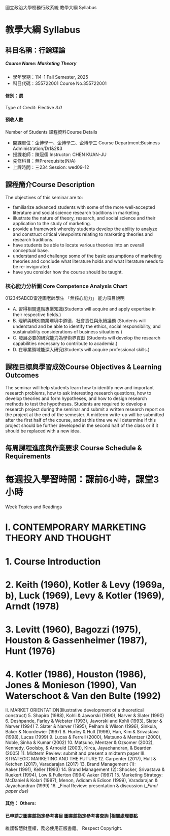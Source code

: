 國立政治大學校務行政系統 教學大綱 Syllabus
# 教學大綱 Syllabus
##  科目名稱：行銷理論 
#####  Course Name: Marketing Theory
  * 學年學期：114-1 Fall Semester, 2025 
  * 科目代碼：355722001 Course No.355722001
#### 修別：選
Type of Credit: Elective 
_3.0_
#### 預收人數
Number of Students
課程資料Course Details
  * 開課單位：企博學一、企博學二、企博學三 Course Department:Business Administration/D/1&2&3 
  * 授課老師：陳冠儒 Instructor: CHEN KUAN-JU 
  * 先修科目：無Prerequisite(N/A)
  * 上課時間：三234 Session: wed09-12
##  課程簡介Course Description
The objectives of this seminar are to:
  * familiarize advanced students with some of the more well-accepted literature and social science research traditions in marketing.
  * illustrate the nature of theory, research, and social science and their application to the study of marketing.
  * provide a framework whereby students develop the ability to analyze and construct critical viewpoints relating to marketing theories and research traditions.
  * have students be able to locate various theories into an overall conceptual base. 
  * understand and challenge some of the basic assumptions of marketing theories and conclude what literature holds and what literature needs to be re-invigorated.
  * have you consider how the course should be taught.
###  核心能力分析圖 Core Competence Analysis Chart
012345ABCD雷達圖老師學生
「無核心能力」 
能力項目說明
  * A. 習得相關進階專業知識(Students will acquire and apply expertise in their respective fields.)
  * B. 理解與辨別商業環境中道德、社會責任與永續議題 (Students will understand and be able to identify the ethics, social responsibility, and sustainability considerations of business situations.)
  * C. 發展必要的研究能力為學術界貢獻 (Students will develop the research capabilities necessary to contribute to academia.)
  * D. 在專業領域能深入研究(Students will acquire professional skills.)
##  課程目標與學習成效Course Objectives & Learning Outcomes 
The seminar will help students learn how to identify new and important research problems, how to ask interesting research questions, how to develop theories and form hypotheses, and how to design research methods to test the hypotheses. Students are required to develop a research project during the seminar and submit a written research report on the project at the end of the semester. A midterm write-up will be submitted after the first half of the course, and at this time we will determine if this project should be further developed in the second half of the class or if it should be replaced with a new idea.
##  每周課程進度與作業要求 Course Schedule & Requirements
#  每週投入學習時間：課前6小時，課堂3小時  
Week Topics and Readings
# Ⅰ. CONTEMPORARY MARKETING THEORY AND THOUGHT
# 1. Course Introduction
# 2. Keith (1960), Kotler & Levy (1969a, b), Luck (1969), Levy & Kotler (1969), Arndt (1978)
# 3. Levitt (1960), Bagozzi (1975), Houston & Gassenheimer (1987), Hunt (1976)
# 4. Kotler (1986), Houston (1986), Jones & Monieson (1990), Van Waterschoot & Van den Bulte (1992)
II. MARKET ORIENTATION(Illustrative development of a theoretical construct)
5. Shapiro (1988), Kohli & Jaworski (1990), Narver & Slater (1990)
6. Deshpande, Farley & Webster (1993), Jaworski and Kohli (1993), Slater & Narver (1994)
7. Slater & Narver (1995), Pelham & Wilson (1996), Sinkula, Baker & Noordewier (1997)
8. Hurley & Hult (1998), Han, Kim & Srivastava (1998), Lucas (1999)
9. Lucas & Ferrell (2000), Matsuno & Mentzer (2000), Noble, Sinha & Kumar (2002)
10. Matsuno, Mentzer & Ozsomer (2002), Kennedy, Goolsby, & Arnould (2003), Kirca, Jayachandran, & Bearden (2005)
11. Midterm Review: submit and present a midterm paper
ⅡI. STRATEGIC MARKETING AND THE FUTURE
12. Carpenter (2017), Hult & Ketchen (2017), Varadarajan (2017)
13. Brand Management (1):  
Aaker (1991), Keller (1993)
14. Brand Management (2):
Shocker, Srivastava & Ruekert (1994), Low & Fullerton (1994) Aaker (1997)
15. Marketing Strategy:
McDaniel & Kolari (1987), Menon, Adidam & Edison (1999), Varadarajan & Jayachandran (1999)
16. _Final Review: presentation & discussion (__Final paper due)_
####  其他： Others:
####  已申請之圖書館指定參考書目  圖書館指定參考書查詢 |相關處理要點
維護智慧財產權，務必使用正版書籍。 Respect Copyright.